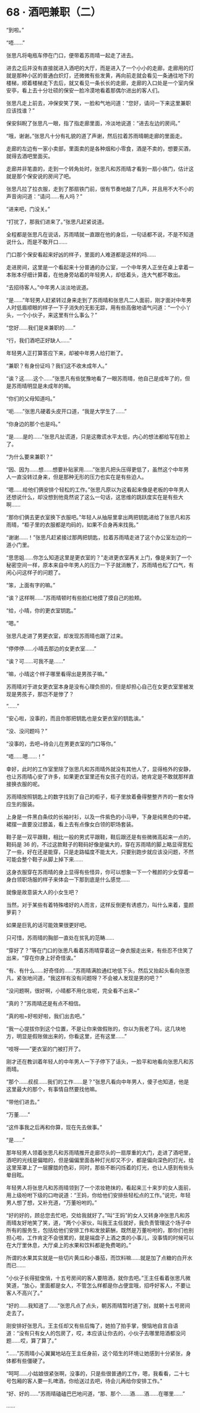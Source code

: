 # 68 · 酒吧兼职（二）

“到啦。”

“唔……”

张思凡将电瓶车停在门口，便带着苏雨晴一起走了进去。

进去之后并没有直接就进入酒吧的大厅，而是进入了一个小小的走廊，走廊用的灯就是那种小区的普通白炽灯，还微微有些发黄，再向前走就会看见一条通往地下的楼梯，顺着楼梯走下去后，就又看见一条长长的走廊，走廊的入口处是一个室内保安亭，看上去十分壮硕的保安一脸冷漠地看着那偶尔进出的客人们。

张思凡走上前去，冲保安笑了笑，一脸和气地问道：“您好，请问一下来这里兼职应该找谁？”

保安斜睨了张思凡一眼，指了指走廊里面，冷淡地说道：“进去左边的房间。”

“哦，谢谢。”张思凡十分有礼貌的道了声谢，然后拉着苏雨晴朝走廊的里面走。

走廊的左边有一家小卖部，里面卖的是各种烟和小零食，酒是不卖的，想要买酒，就得去酒吧里面买。

走廊并非笔直的，走到一个转角处时，张思凡和苏雨晴才看到一扇小铁门，估计这就是那个保安说的房间了吧。

张思凡拉了拉衣服，走到了那扇铁门前，很有节奏地敲了几声，并且用不大不小的声音询问道：“请问……有人吗？”

“进来吧，门没关。”

“打扰了，那我们进来了。”张思凡赶紧说道。

全程都是张思凡在说话，苏雨晴就一直跟在他的身后，一句话都不说，不是不知道说什么，而是不敢开口……

门口那个保安看起来好凶的样子，里面的人难道都是这样的吗……

走进房间，这里是一个看起来十分普通的办公室，一个中年男人正坐在桌上拿着一本账本仔细计算着，在他身旁站着的年轻男人，却低着头，连大气都不敢出。

“去招待客人。”中年男人淡淡地说道。

“是……”年轻男人赶紧转过身来走到了苏雨晴和张思凡二人面前，刚才面对中年男人时低眉顺眼的样子一下子消失的无影无踪，用有些高傲地语气问道：“一个小丫头，一个小伙子，来这里有什么事么？”

“您好……我们是来兼职的……”

“行，我们酒吧正好缺人……”

年轻男人正打算答应下来，却被中年男人给打断了。

“兼职？有身份证吗？我们这不收未成年人。”

“诶？这……这个……”张思凡有些犹豫地看了一眼苏雨晴，他自己是成年了的，但是苏雨晴明显是未成年的嘛。

“你们的父母知道吗。”

“呃……”张思凡硬着头皮开口道，“我是大学生了……”

“你身边的那个也是吗。”

“是……是的……”张思凡扯谎道，只是这撒谎水平太低，内心的想法都给写在脸上了。

“为什么要来兼职？”

“因、因为……想……想要补贴家用……”张思凡把头压得更低了，虽然这个中年男人一直没转过身来，但是那种无形的压力也实在是有些迫人。

“嗯……给他们俩安排个轻松的工作。”张思凡原以为这看起来像是老板的中年男人还想说什么，却没想到他竟然说了这么一句话，这思维的跳跃度实在是有些大啊……

“那你们俩去更衣室换下衣服吧。”年轻人从抽屉里拿出两把钥匙递给了张思凡和苏雨晴，“柜子里的衣服都是均码的，如果不合身再来找我。”

“谢谢……！”张思凡赶紧接过那两把钥匙，拉着苏雨晴走进了这个办公室左边的一道小门里。

“思思姐……你怎么知道这里是更衣室的？”走进更衣室再关上门，像是来到了一个秘密空间一样，原本来自中年男人的压力一下子就消散了，苏雨晴也松了口气，有闲心问这样子的问题了。

“笨，上面有字的嘛。”

“诶？这样啊……”苏雨晴顿时有些脸红地摸了摸自己的脸颊。

“给，小晴，你的更衣室钥匙。”

“嗯。”

张思凡走进了男更衣室，却发现苏雨晴也跟了过来。

“停停停……小晴去那边的女更衣室……”

“诶？可……可我不是……”

“嘛，小晴这个样子哪里看得出是男孩子嘛。”

苏雨晴对于进女更衣室本身是没有心理负担的，但是却担心自己在女更衣室里被发现是男孩子，那岂不是惨了？

“……”

“安心啦，没事的，而且你那把钥匙也是女更衣室的钥匙诶。”

“没、没问题吗？”

“没事的，去吧~待会儿在男更衣室的门口等你。”

“唔……嗯……！”

幸好，此时的工作室里除了张思凡和苏雨晴外就没有其他人了，显得格外的安静，也让苏雨晴心安了许多，如果更衣室里还有女孩子在的话，她肯定是不敢就那样直接换衣服的呢。

苏雨晴按照钥匙上的数字找到了自己的柜子，柜子里放着叠得整整齐齐的一套女侍应生的服装。

上身是一件黑白条纹的长袖衬衫，以及一件紫色的小马甲，下身是纯黑色的中裙，裙摆一直要没过膝盖，看上去有点像女白领的职场套装。

鞋子是一双平跟鞋，相比一般的男式平跟鞋，鞋后跟还是有些微微高起来一点的，鞋码是 36 的，不过这款鞋子的鞋码好像是偏大的，穿在苏雨晴的脚上略显得宽松了一些，好在还是能穿，只是走路幅度不能太大，只要别跑步就应该没问题，不然可能会整个鞋子从脚上掉下来……

这身衣服穿在苏雨晴的身上显得有些怪异，你可以想象一下一个稚颜的少女穿着一身白领职场服的样子来体会一下那到底是什么感觉……

就像是故意装大人的小女生吧？

当然，对于某些有着特殊嗜好的人而言，这样反倒更有诱惑力，叫什么来着，童颜萝莉？

如果是巨乳的话可能效果很更好吧。

只可惜，苏雨晴的胸部一直处在贫乳的范畴……

“穿好了？”等在门口的张思凡看着苏雨晴穿着这一身衣服走出来，有些忍不住笑了出来，“穿在你身上好奇怪诶。”

“有、有什么……好奇怪的……”苏雨晴满脸通红地低下头，然后又抬起头看向张思凡，紧张地问道，“我这样有没有问题呀？不会被人发现是男的吧？”

“没问题啊，很好啊，小晴都不用化妆呢，完全看不出来~”

“真的？”苏雨晴还是有点不相信。

“真的啦~好啦好啦，我们出去吧。”

“我一心提拔你到这个位置，不是让你来做假账的，你以为我老了吗，这几块地方，明显是假账做出来的，你看这里，还有这里……”

“吱呀——”更衣室的门被打开了。

刚才还在教训着年轻人的中年男人一下子停下了话头，一脸平和地看向张思凡和苏雨晴。

“那个……叔叔……我们的工作……是？”张思凡看向中年男人，傻子也知道，他是这里最大的那个，有事情自然要找他嘛。

“带他们进去。”

“万董……”

“这件事我之后再和你算，现在先去做事。”

“是……”

那年轻男人领着张思凡和苏雨晴推开走廊尽头的一扇厚重的大门，走进了酒吧里，酒吧的光线是偏暗的，但是偏偏里面各种灯光却又不少，都是偏向深色的灯光，给这里笼罩上了一层朦胧的色彩，同时，那些不断闪烁着的灯光，也让人感到有些头晕目眩。

年轻男人将张思凡和苏雨晴领到了一个浓妆艳抹的，看起来三十来岁的女人面前，用上级吩咐下级的口吻说道：“王妈，你给他们安排些轻松点的工作。”说完，年轻男人想了想，又补充道，“万董吩咐的。”

“好的好的，顾总您去忙吧，交给我就好了。”叫“王妈”的女人又转身冲张思凡和苏雨晴友好地笑了笑，道，“两个小家伙，叫我王主任就好，我负责管理这个场子中所有的服务生，包括给他们安排工作和发放薪酬，既然是万董吩咐的，那你们也别担心啦，工作肯定不会很累的，就是端盘子上酒之类的小事儿，没事情的时候可以在大厅里休息，大厅桌上的水果和饮料都是免费喝的。”

所谓的水果其实就是一些切片黄瓜和小番茄，而饮料嘛……就是加了点糖的白开水而已……

“小伙子长得挺俊俏，十五号房间的客人要陪酒，就你去吧。”王主任看着张思凡微笑道，“放心，里面都是女人，不管怎么样都是你占便宜哦，招呼好客人，不要让客人不高兴了。”

“好的……我知道了……”张思凡点了点头，朝苏雨晴暂时道了别，就朝十五号房间走去了。

刚安排好张思凡，王主任却又有些后悔了，她拍了拍手掌，懊恼地自言自语道：“没有只有女人的包房了，哎，本应该让你去的，小伙子去哪里陪酒都没问题……哎，算了算了。”

“……”苏雨晴小心翼翼地站在王主任身前，这个陌生的环境让她感到十分紧张，身体都有些僵硬了。

“呵呵……小姑娘很紧张啊，没事的，只是些很普通的工作，嗯，我看看，二十七号包厢的客人要一扎啤酒，你给送过去吧，待会儿再给你安排工作。”

“好、好的……”苏雨晴磕磕巴巴地问道，“那、那个……酒……酒……在哪里……”

……
